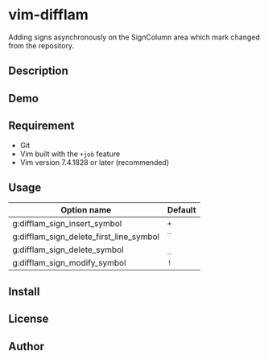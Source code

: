 vim-difflam
===========

Adding signs asynchronously on the SignColumn area which mark changed from the repository.

Description
-----------

Demo
----

Requirement
-----------

- Git
- Vim built with the `+job` feature
- Vim version 7.4.1828 or later (recommended)

Usage
-----


| Option name                            | Default |
|----------------------------------------|---------|
|g:difflam_sign_insert_symbol            | `+`     |
|g:difflam_sign_delete_first_line_symbol | `‾`     |
|g:difflam_sign_delete_symbol            | `_`     |
|g:difflam_sign_modify_symbol            | `!`     |


Install
-------

License
-------

Author
------

